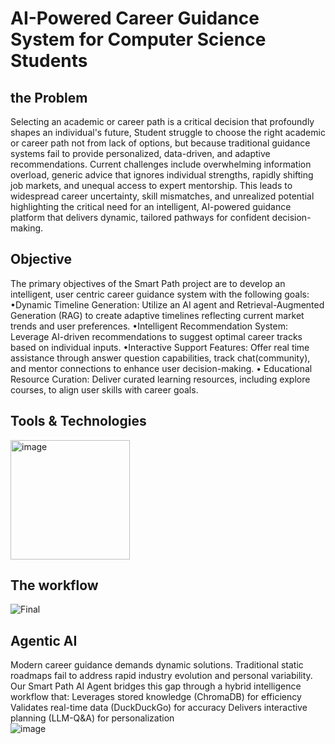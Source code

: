 # AI-Powered Career Guidance System for Computer Science Students

## the Problem 
Selecting an academic or career path is a 
critical decision that profoundly shapes 
an individual's future, Student struggle to 
choose the right academic or career path 
not from lack of options, but because 
traditional guidance systems fail to 
provide personalized, data-driven, and 
adaptive recommendations. Current 
challenges include overwhelming 
information overload, generic advice that 
ignores individual strengths, rapidly 
shifting job markets, and unequal access 
to expert mentorship. This leads to 
widespread career uncertainty, skill 
mismatches, and unrealized potential 
highlighting the critical need for an 
intelligent, AI-powered guidance platform 
that delivers dynamic, tailored pathways 
for confident decision-making.

## Objective 
 The primary objectives of the Smart Path project are to develop an intelligent,
 user centric career guidance system with the 
following goals:
 •Dynamic Timeline Generation: Utilize an 
AI agent and Retrieval-Augmented 
Generation (RAG) to create adaptive 
timelines reflecting current market trends 
and user preferences.
 •Intelligent Recommendation System: 
Leverage AI-driven recommendations to 
suggest optimal career tracks  based on 
individual inputs.
 •Interactive Support Features: Offer real
time assistance through answer question 
capabilities, track chat(community), and 
mentor connections to enhance user 
decision-making.
 • Educational Resource Curation: Deliver 
curated learning resources, including 
explore courses, to align user skills with 
career goals.

##  Tools & Technologies 
<img width="191" alt="image" src="https://github.com/user-attachments/assets/a0e6880a-3f60-4a79-9fb0-b2e3b7ea3fab" />

## The workflow 
![Final](https://github.com/user-attachments/assets/8dcc4e74-36e4-4498-a1e9-543430429201)

## Agentic AI 
Modern career guidance demands dynamic 
solutions. Traditional static roadmaps fail to address 
rapid industry evolution and personal variability. Our 
Smart Path AI Agent bridges this gap through a 
hybrid intelligence workflow that:
 Leverages stored knowledge (ChromaDB) for 
efficiency
 Validates real-time data (DuckDuckGo) for accuracy
 Delivers interactive planning (LLM-Q&A) for 
personalization  
![image](https://github.com/user-attachments/assets/cd45014d-0a4c-4fd0-a940-91556b2b8e12)
